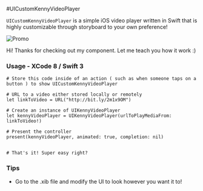 #UICustomKennyVideoPlayer

```UICustomKennyVideoPlayer``` is a simple iOS video player written in Swift that is highly customizable through storyboard to your own preference!

![Promo](https://github.com/kennybatista/ui-components/blob/master/UICustomKennyVideoPlayer/uikennyvideoplayer.gif)

Hi! Thanks for checking out my component. Let me teach you how it work :)

### Usage - XCode 8 / Swift 3

```
# Store this code inside of an action ( such as when someone taps on a button ) to show UICustomKennyVideoPlayer

# URL to a video either stored locally or remotely
let linkToVideo = URL("http://bit.ly/2m1x9OM")

# Create an instance of UIKennyVideoPlayer
let kennyVideoPlayer = UIKennyVideoPlayer(urlToPlayMediaFrom: linkToVideo!)

# Present the controller
present(kennyVideoPlayer, animated: true, completion: nil)


# That's it! Super easy right? 

```

### Tips
- Go to the .xib file and modify the UI to look however you want it to!
